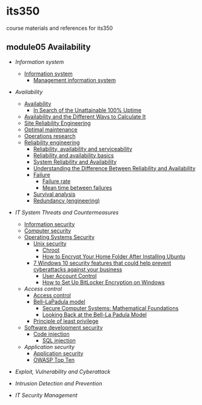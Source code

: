# its350
course materials and references for its350

## module05 Availability

* _Information system_
  * [Information system](https://en.wikipedia.org/wiki/Information\_system)
    * [Management information system](https://en.wikipedia.org/wiki/Management\_information\_system)

* _Availability_
  * [Availability](https://en.wikipedia.org/wiki/Availability)
    * [In Search of the Unattainable 100% Uptime](https://mgrconsultinggroup.com/in-search-of-the-unattainable-100-uptime/)
  * [Availability and the Different Ways to Calculate It](https://www.weibull.com/hotwire/issue79/relbasics79.htm)
  * [Site Reliability Engineering](https://en.wikipedia.org/wiki/Site\_Reliability\_Engineering)  
  * [Optimal maintenance](https://en.wikipedia.org/wiki/Optimal\_maintenance)
  * [Operations research](https://en.wikipedia.org/wiki/Operations\_research)
  * [Reliability engineering](https://en.wikipedia.org/wiki/Reliability\_engineering)
    * [Reliability, availability and serviceability](https://en.wikipedia.org/wiki/Reliability,\_availability\_and\_serviceability)
    * [Reliability and availability basics](http://www.eventhelix.com/RealtimeMantra/FaultHandling/reliability\_availability\_basics.htm) 
    * [System Reliability and Availability](http://www.eventhelix.com/RealtimeMantra/FaultHandling/system\_reliability\_availability.htm)
    * [Understanding the Difference Between Reliability and Availability](https://reliabilityweb.com/tips/article/understanding\_the\_difference\_between\_reliability\_and\_availability/)
    * [Failure](https://en.wikipedia.org/wiki/Failure)
      * [Failure rate](https://en.wikipedia.org/wiki/Failure\_rate) 
      * [Mean time between failures](https://en.wikipedia.org/wiki/Mean\_time\_between\_failures)
    * [Survival analysis](https://en.wikipedia.org/wiki/Survival\_analysis)
    * [Redundancy (engineering)](https://en.wikipedia.org/wiki/Redundancy\_\(engineering\))

* _IT System Threats and Countermeasures_
  * [Information security](https://en.wikipedia.org/wiki/Information\_security)
  * [Computer security](https://en.wikipedia.org/wiki/Computer\_security)
  * [Operating Systems Security](http://wiki.cas.mcmaster.ca/index.php/Operating\_Systems\_Security)
    * [Unix security](https://en.wikipedia.org/wiki/Unix\_security)
      * [Chroot](https://en.wikipedia.org/wiki/Chroot)
      * [How to Encrypt Your Home Folder After Installing Ubuntu](https://www.howtogeek.com/116032/how-to-encrypt-your-home-folder-after-installing-ubuntu/)
    * [7 Windows 10 security features that could help prevent cyberattacks against your business](https://www.techrepublic.com/article/7-windows-10-security-features-that-could-help-prevent-cyberattacks-against-your-business/)
      * [User Account Control](https://en.wikipedia.org/wiki/User\_Account\_Control)
      * [How to Set Up BitLocker Encryption on Windows](https://www.howtogeek.com/192894/how-to-set-up-bitlocker-encryption-on-windows/)
  * _Access control_ 
    * [Access control](https://en.wikipedia.org/wiki/Access\_control)     
    * [Bell–LaPadula model](https://en.wikipedia.org/wiki/Bell%E2%80%93LaPadula\_model)
      * [Secure Computer Systems: Mathematical Foundations](./papers/208403fef265fd0e4ad2b4c7ed4c33d45ff2.pdf)
      * [Looking Back at the Bell-La Padula Model](./papers/Bell.pdf)
    * [Principle of least privilege](https://en.wikipedia.org/wiki/Principle\_of\_least\_privilege)
  * [Software development security](https://en.wikipedia.org/wiki/Software\_development\_security)  
    * [Code injection](https://en.wikipedia.org/wiki/Code\_injection)
      * [SQL injection](https://en.wikipedia.org/wiki/SQL\_injection)
  * _Application security_
    * [Application security](https://en.wikipedia.org/wiki/Application\_security)
    * [OWASP Top Ten](https://owasp.org/www-project-top-ten/)    

* _Exploit, Vulnerability and Cyberattack_

* _Intrusion Detection and Prevention_

* _IT Security Management_



    
